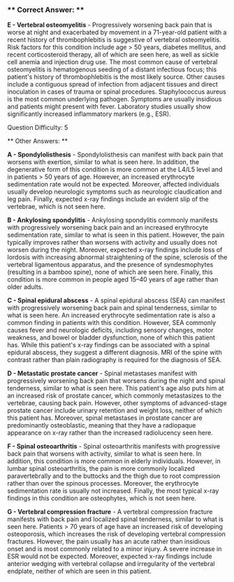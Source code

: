 ### ** Correct Answer: **

**E - Vertebral osteomyelitis** - Progressively worsening back pain that is worse at night and exacerbated by movement in a 71-year-old patient with a recent history of thrombophlebitis is suggestive of vertebral osteomyelitis. Risk factors for this condition include age > 50 years, diabetes mellitus, and recent corticosteroid therapy, all of which are seen here, as well as sickle cell anemia and injection drug use. The most common cause of vertebral osteomyelitis is hematogenous seeding of a distant infectious focus; this patient's history of thrombophlebitis is the most likely source. Other causes include a contiguous spread of infection from adjacent tissues and direct inoculation in cases of trauma or spinal procedures. Staphylococcus aureus is the most common underlying pathogen. Symptoms are usually insidious and patients might present with fever. Laboratory studies usually show significantly increased inflammatory markers (e.g., ESR).

Question Difficulty: 5

** Other Answers: **

**A - Spondylolisthesis** - Spondylolisthesis can manifest with back pain that worsens with exertion, similar to what is seen here. In addition, the degenerative form of this condition is more common at the L4/L5 level and in patients > 50 years of age. However, an increased erythrocyte sedimentation rate would not be expected. Moreover, affected individuals usually develop neurologic symptoms such as neurologic claudication and leg pain. Finally, expected x-ray findings include an evident slip of the vertebrae, which is not seen here.

**B - Ankylosing spondylitis** - Ankylosing spondylitis commonly manifests with progressively worsening back pain and an increased erythrocyte sedimentation rate, similar to what is seen in this patient. However, the pain typically improves rather than worsens with activity and usually does not worsen during the night. Moreover, expected x-ray findings include loss of lordosis with increasing abnormal straightening of the spine, sclerosis of the vertebral ligamentous apparatus, and the presence of syndesmophytes (resulting in a bamboo spine), none of which are seen here. Finally, this condition is more common in people aged 15–40 years of age rather than older adults.

**C - Spinal epidural abscess** - A spinal epidural abscess (SEA) can manifest with progressively worsening back pain and spinal tenderness, similar to what is seen here. An increased erythrocyte sedimentation rate is also a common finding in patients with this condition. However, SEA commonly causes fever and neurologic deficits, including sensory changes, motor weakness, and bowel or bladder dysfunction, none of which this patient has. While this patient's x-ray findings can be associated with a spinal epidural abscess, they suggest a different diagnosis. MRI of the spine with contrast rather than plain radiography is required for the diagnosis of SEA.

**D - Metastatic prostate cancer** - Spinal metastases manifest with progressively worsening back pain that worsens during the night and spinal tenderness, similar to what is seen here. This patient's age also puts him at an increased risk of prostate cancer, which commonly metastasizes to the vertebrae, causing back pain. However, other symptoms of advanced-stage prostate cancer include urinary retention and weight loss, neither of which this patient has. Moreover, spinal metastases in prostate cancer are predominantly osteoblastic, meaning that they have a radiopaque appearance on x-ray rather than the increased radiolucency seen here.

**F - Spinal osteoarthritis** - Spinal osteoarthritis manifests with progressive back pain that worsens with activity, similar to what is seen here. In addition, this condition is more common in elderly individuals. However, in lumbar spinal osteoarthritis, the pain is more commonly localized paravertebrally and to the buttocks and the thigh due to root compression rather than over the spinous processes. Moreover, the erythrocyte sedimentation rate is usually not increased. Finally, the most typical x-ray findings in this condition are osteophytes, which is not seen here.

**G - Vertebral compression fracture** - A vertebral compression fracture manifests with back pain and localized spinal tenderness, similar to what is seen here. Patients > 70 years of age have an increased risk of developing osteoporosis, which increases the risk of developing vertebral compression fractures. However, the pain usually has an acute rather than insidious onset and is most commonly related to a minor injury. A severe increase in ESR would not be expected. Moreover, expected x-ray findings include anterior wedging with vertebral collapse and irregularity of the vertebral endplate, neither of which are seen in this patient.

